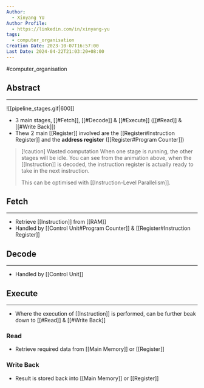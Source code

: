 ```yaml
---
Author:
  - Xinyang YU
Author Profile:
  - https://linkedin.com/in/xinyang-yu
tags:
  - computer_organisation
Creation Date: 2023-10-07T16:57:00
Last Date: 2024-04-22T21:03:20+08:00
---
```

#computer_organisation 
## Abstract
---

![[pipeline_stages.gif|600]]

- 3 main stages, [[#Fetch]], [[#Decode]] & [[#Execute]] ([[#Read]] & [[#Write Back]])
- Thew 2 main [[Register]] involved are the [[Register#Instruction Register]] and the **address register** ([[Register#Program Counter]])

>[!caution] Wasted computation
> When one stage is running, the other stages will be idle. You can see from the animation above, when the [[Instruction]] is decoded, the instruction register is actually ready to take in the next instruction. 
> 
> This can be optimised with [[Instruction-Level Parallelism]].


## Fetch
---
- Retrieve [[Instruction]] from [[RAM]] 
- Handled by [[Control Unit#Program Counter]] & [[Register#Instruction Register]]
## Decode
---
- Handled by [[Control Unit]]
## Execute
---
- Where the execution of [[Instruction]] is performed, can be further beak down to [[#Read]] & [[#Write Back]]
### Read
- Retrieve required data from [[Main Memory]] or [[Register]]
### Write Back
- Result is stored back into [[Main Memory]] or [[Register]] 